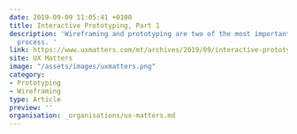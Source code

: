 ```yaml
---
date: 2019-09-09 11:05:41 +0100
title: Interactive Prototyping, Part 1
description: 'Wireframing and prototyping are two of the most important stages of the design
  process. '
link: https://www.uxmatters.com/mt/archives/2019/09/interactive-prototyping-part-1.php
site: UX Matters
image: "/assets/images/uxmatters.png"
category:
- Prototyping
- Wireframing
type: Article
preview: ''
organisation: _organisations/ux-matters.md
---
```

